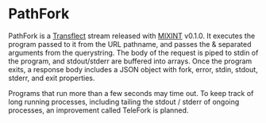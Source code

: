 # PathFork

PathFork is a [Transflect](http://github.com/mixint/transflect) stream released with [MIXINT](http://github.com/mixint/mixint) v0.1.0. It executes the program passed to it from the URL pathname, and passes the & separated arguments from the querystring. The body of the request is piped to stdin of the program, and stdout/stderr are buffered into arrays. Once the program exits, a response body includes a JSON object with fork, error, stdin, stdout, stderr, and exit properties.

Programs that run more than a few seconds may time out. To keep track of long running processes, including tailing the stdout / stderr of ongoing processes, an improvement called TeleFork is planned.
